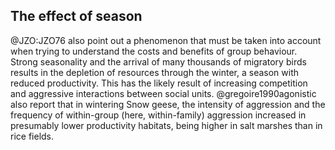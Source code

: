 ## The effect of season

@JZO:JZO76 also point out a phenomenon that must be taken into account when trying to understand the costs and benefits of group behaviour. Strong seasonality and the arrival of many thousands of migratory birds results in the depletion of resources through the winter, a season with reduced productivity. This has the likely result of increasing competition and aggressive interactions between social units. @gregoire1990agonistic also report that in wintering Snow geese, the intensity of aggression and the frequency of within-group (here, within-family) aggression increased in presumably lower productivity habitats, being higher in salt marshes than in rice fields.

